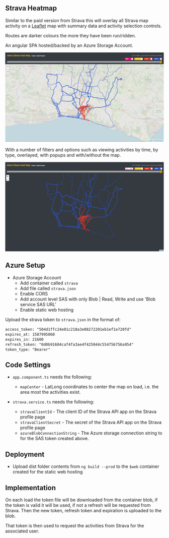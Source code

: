 ## Strava Heatmap

Similar to the paid version from Strava this will overlay all Strava map activity on a [Leaflet](https://leafletjs.com/) map with summary data and activity selection controls.

Routes are darker colours the more they have been run/ridden.

An angular SPA hosted/backed by an Azure Storage Account.

![site image](screenshots/site.png)

With a number of filters and options such as viewing activities by time, by type, overlayed, with popups and with/without the map.

![site image](screenshots/site_no_map.png)

## Azure Setup

- Azure Storage Account
  - Add container called `strava`
  - Add file called `strava.json`
  - Enable CORS
  - Add account level SAS with only Blob | Read, Write and use 'Blob service SAS URL'
  - Enable static web hosting

Upload the strava token to `strava.json` in the format of:

```
access_token: "504d1ffc24e01c218a3e08272201eb1ef1e720fd"
expires_at: 1587995060
expires_in: 21600
refresh_token: "0d0b91604caf4fa3ae4f425044c554756756a954"
token_type: "Bearer"
```

## Code Settings

- `app.component.ts` needs the following:

  - `mapCenter` - LatLong coordinates to center the map on load, i.e. the area most the activities exist.

- `strava.service.ts` needs the following:
  - `stravaClientId` - The client ID of the Strava API app on the Strava profile page
  - `stravaClientSecret` - The secret of the Strava API app on the Strava profile page
  - `azureBlobConnectionString` - The Azure storage connection string to for the SAS token created above.

## Deployment

- Upload dist folder contents from `ng build --prod` to the `$web` container created for the static web hosting

## Implementation

On each load the token file will be downloaded from the container blob, if the token is valid it will be used, if not a refresh will be requested from Strava. Then the new token, refresh token and expiration is uploaded to the blob.

That token is then used to request the activities from Strava for the associated user.
